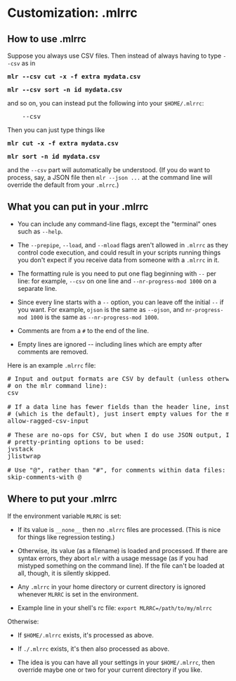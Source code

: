 <!---  PLEASE DO NOT EDIT DIRECTLY. EDIT THE .md.in FILE PLEASE. --->
# Customization: .mlrrc

## How to use .mlrrc

Suppose you always use CSV files. Then instead of always having to type ``--csv`` as in

<pre>
<b>mlr --csv cut -x -f extra mydata.csv</b>
</pre>

<pre>
<b>mlr --csv sort -n id mydata.csv</b>
</pre>

and so on, you can instead put the following into your ``$HOME/.mlrrc``:

<pre>
    --csv
</pre>

Then you can just type things like

<pre>
<b>mlr cut -x -f extra mydata.csv</b>
</pre>

<pre>
<b>mlr sort -n id mydata.csv</b>
</pre>

and the ``--csv`` part will automatically be understood. (If you do want to process, say, a JSON file then ``mlr --json ...`` at the command line will override the default from your ``.mlrrc``.)

## What you can put in your .mlrrc

* You can include any command-line flags, except the "terminal" ones such as ``--help``.

* The ``--prepipe``, ``--load``, and ``--mload`` flags aren't allowed in ``.mlrrc`` as they control code execution, and could result in your scripts running things you don't expect if you receive data from someone with a ``.mlrrc`` in it.

* The formatting rule is you need to put one flag beginning with ``--`` per line: for example, ``--csv`` on one line and ``--nr-progress-mod 1000`` on a separate line.

* Since every line starts with a ``--`` option, you can leave off the initial ``--`` if you want. For example, ``ojson`` is the same as ``--ojson``, and ``nr-progress-mod 1000`` is the same as ``--nr-progress-mod 1000``.

* Comments are from a ``#`` to the end of the line.

* Empty lines are ignored -- including lines which are empty after comments are removed.

Here is an example ``.mlrrc`` file:

<pre>
# Input and output formats are CSV by default (unless otherwise specified
# on the mlr command line):
csv

# If a data line has fewer fields than the header line, instead of erroring
# (which is the default), just insert empty values for the missing ones:
allow-ragged-csv-input

# These are no-ops for CSV, but when I do use JSON output, I want these
# pretty-printing options to be used:
jvstack
jlistwrap

# Use "@", rather than "#", for comments within data files:
skip-comments-with @
</pre>

## Where to put your .mlrrc

If the environment variable ``MLRRC`` is set:

* If its value is ``__none__`` then no ``.mlrrc`` files are processed.  (This is nice for things like regression testing.)

* Otherwise, its value (as a filename) is loaded and processed. If there are syntax errors, they abort ``mlr`` with a usage message (as if you had mistyped something on the command line). If the file can't be loaded at all, though, it is silently skipped.

* Any ``.mlrrc`` in your home directory or current directory is ignored whenever ``MLRRC`` is set in the environment.

* Example line in your shell's rc file: ``export MLRRC=/path/to/my/mlrrc``

Otherwise:

* If ``$HOME/.mlrrc`` exists, it's processed as above.

* If ``./.mlrrc`` exists, it's then also processed as above.

* The idea is you can have all your settings in your ``$HOME/.mlrrc``, then override maybe one or two for your current directory if you like.
